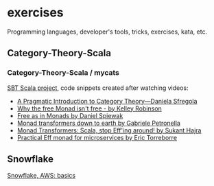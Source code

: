# exercises

Programming languages, developer's tools, tricks, exercises, kata, etc.

## Category-Theory-Scala

### Category-Theory-Scala / mycats

[SBT Scala project](./Category-Theory-Scala/mycats/README.md), code snippets created after watching videos:
- [A Pragmatic Introduction to Category Theory—Daniela Sfregola](https://youtu.be/Ss149MsZluI)
- [Why the free Monad isn't free - by Kelley Robinson](https://youtu.be/U0lK0hnbc4U)
- [Free as in Monads by Daniel Spiewak](https://youtu.be/aKUQUIHRGec)
- [Monad transformers down to earth by Gabriele Petronella](https://youtu.be/jd5e71nFEZM)
- [Monad Transformers: Scala, stop Eff'ing around! by Sukant Hajra](https://youtu.be/QtZJATIPB0k)
- [Practical Eff monad for microservices by Eric Torreborre](https://youtu.be/5iV-x8CFmtU)

## Snowflake

[Snowflake, AWS: basics](./snowflake/)
